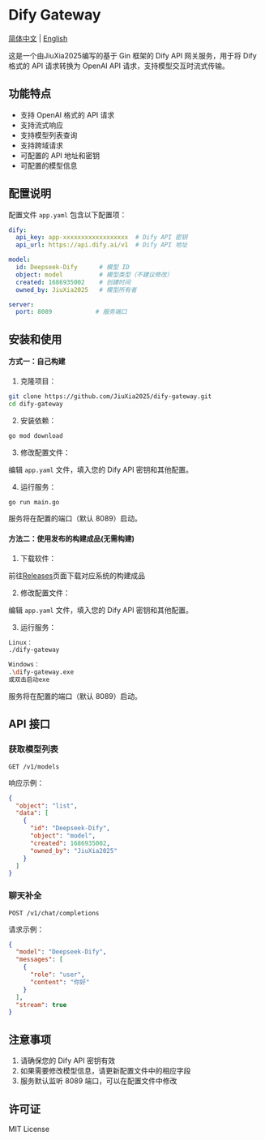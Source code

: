 # Dify Gateway

[简体中文](./readme.md) | [English](./readme-en.md)

这是一个由JiuXia2025编写的基于 Gin 框架的 Dify API 网关服务，用于将 Dify 格式的 API 请求转换为 OpenAI API 请求，支持模型交互时流式传输。

## 功能特点

- 支持 OpenAI 格式的 API 请求
- 支持流式响应
- 支持模型列表查询
- 支持跨域请求
- 可配置的 API 地址和密钥
- 可配置的模型信息

## 配置说明

配置文件 `app.yaml` 包含以下配置项：

```yaml
dify:
  api_key: app-xxxxxxxxxxxxxxxxxx  # Dify API 密钥
  api_url: https://api.dify.ai/v1  # Dify API 地址

model:
  id: Deepseek-Dify      # 模型 ID
  object: model          # 模型类型（不建议修改）
  created: 1686935002    # 创建时间
  owned_by: JiuXia2025   # 模型所有者

server:
  port: 8089            # 服务端口
```

## 安装和使用

#### 方式一：自己构建

1. 克隆项目：

```bash
git clone https://github.com/JiuXia2025/dify-gateway.git
cd dify-gateway
```

2. 安装依赖：

```bash
go mod download
```

3. 修改配置文件：

编辑 `app.yaml` 文件，填入您的 Dify API 密钥和其他配置。

4. 运行服务：

```bash
go run main.go
```

服务将在配置的端口（默认 8089）启动。

#### 方法二：使用发布的构建成品(无需构建)

1. 下载软件：

前往[Releases](https://github.com/JiuXia2025/dify-gateway/releases)页面下载对应系统的构建成品

2. 修改配置文件：

编辑 `app.yaml` 文件，填入您的 Dify API 密钥和其他配置。

3. 运行服务：

```bash
Linux：
./dify-gateway

Windows：
.\dify-gateway.exe
或双击启动exe
```

服务将在配置的端口（默认 8089）启动。

## API 接口

### 获取模型列表

```
GET /v1/models
```

响应示例：

```json
{
  "object": "list",
  "data": [
    {
      "id": "Deepseek-Dify",
      "object": "model",
      "created": 1686935002,
      "owned_by": "JiuXia2025"
    }
  ]
}
```

### 聊天补全

```
POST /v1/chat/completions
```

请求示例：

```json
{
  "model": "Deepseek-Dify",
  "messages": [
    {
      "role": "user",
      "content": "你好"
    }
  ],
  "stream": true
}
```

## 注意事项

1. 请确保您的 Dify API 密钥有效
2. 如果需要修改模型信息，请更新配置文件中的相应字段
3. 服务默认监听 8089 端口，可以在配置文件中修改

## 许可证

MIT License
